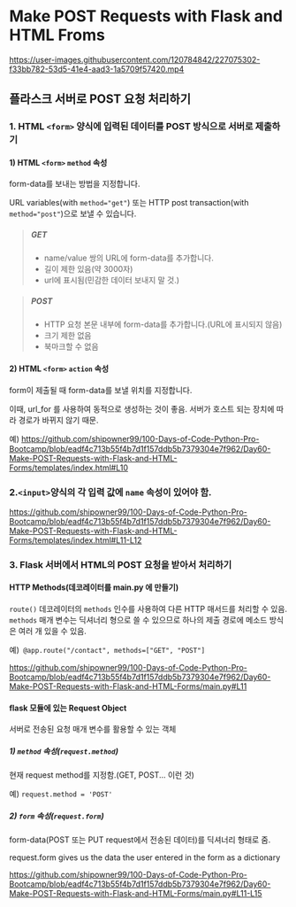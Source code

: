 # Make POST Requests with Flask and HTML Froms
https://user-images.githubusercontent.com/120784842/227075302-f33bb782-53d5-41e4-aad3-1a5709f57420.mp4

## 플라스크 서버로 POST 요청 처리하기
### 1. HTML `<form>` 양식에 입력된 데이터를 POST 방식으로 서버로 제출하기
#### 1) HTML `<form>` `method` 속성
form-data를 보내는 방법을 지정합니다.

URL variables(with `method="get"`) 또는 HTTP post transaction(with `method="post"`)으로 보낼 수 있습니다.

>##### GET
> - name/value 쌍의 URL에 form-data를 추가합니다.
> - 길이 제한 있음(약 3000자)
> - url에 표시됨(민감한 데이터 보내지 말 것.)

>##### POST
> - HTTP 요청 본문 내부에 form-data를 추가합니다.(URL에 표시되지 않음)
> - 크기 제한 없음
> - 북마크할 수 없음
  
  
#### 2) HTML `<form>` `action` 속성
form이 제출될 때 form-data를 보낼 위치를 지정합니다.

이때, url_for 를 사용하여 동적으로 생성하는 것이 좋음. 서버가 호스트 되는 장치에 따라 경로가 바뀌지 않기 때문.

  예) 
https://github.com/shipowner99/100-Days-of-Code-Python-Pro-Bootcamp/blob/eadf4c713b55f4b7d1f157ddb5b7379304e7f962/Day60-Make-POST-Requests-with-Flask-and-HTML-Forms/templates/index.html#L10
  
  
### 2.`<input>`양식의 각 입력 값에 `name` 속성이 있어야 함.
  https://github.com/shipowner99/100-Days-of-Code-Python-Pro-Bootcamp/blob/eadf4c713b55f4b7d1f157ddb5b7379304e7f962/Day60-Make-POST-Requests-with-Flask-and-HTML-Forms/templates/index.html#L11-L12

### 3. Flask 서버에서 HTML의 POST 요청을 받아서 처리하기
#### HTTP Methods(데코레이터를 main.py 에 만들기)
`route()` 데코레이터의 `methods` 인수를 사용하여 다른 HTTP 매서드를 처리할 수 있음.
`methods` 매개 변수는 딕셔너리 형으로 쓸 수 있으므로 하나의 제출 경로에 메소드 방식은 여러 개 있을 수 있음.

예)` @app.route("/contact", methods=["GET", "POST"]`

https://github.com/shipowner99/100-Days-of-Code-Python-Pro-Bootcamp/blob/eadf4c713b55f4b7d1f157ddb5b7379304e7f962/Day60-Make-POST-Requests-with-Flask-and-HTML-Forms/main.py#L11
  
#### flask 모듈에 있는 Request Object
서버로 전송된 요청 매개 변수를 활용할 수 있는 객체
  
##### 1) `method` 속성(`request.method`)
현재 request method를 지정함.(GET, POST... 이런 것)

예) `request.method = 'POST'`

##### 2) `form` 속성(`request.form`)
form-data(POST 또는 PUT request에서 전송된 데이터)를 딕셔너리 형태로 줌.

request.form gives us the data the user entered in the form as a dictionary
  
https://github.com/shipowner99/100-Days-of-Code-Python-Pro-Bootcamp/blob/eadf4c713b55f4b7d1f157ddb5b7379304e7f962/Day60-Make-POST-Requests-with-Flask-and-HTML-Forms/main.py#L11-L15
  
